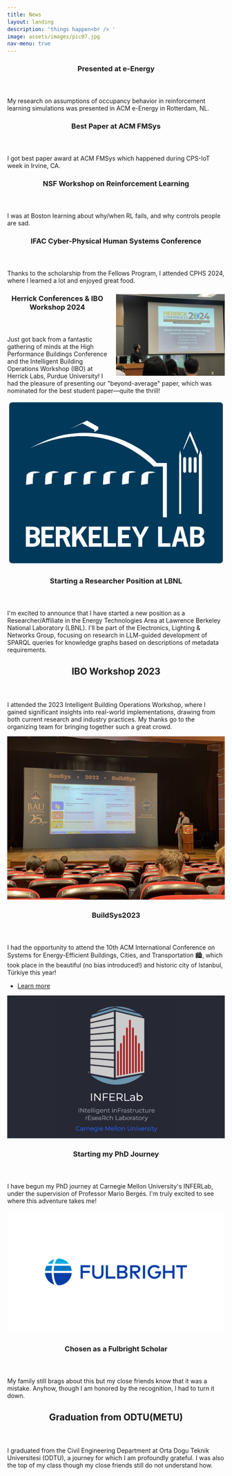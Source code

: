 ```yaml
---
title: News
layout: landing
description: 'things happen<br /> '
image: assets/images/pic07.jpg
nav-menu: true
---
```

<script>
function toggleExtendedContent(contentId) {
    var content = document.getElementById(contentId);
    content.style.display = content.style.display === 'none' ? 'block' : 'none';
}
</script>
<!-- Update -->
<section id="update" class="spotlights">
            <section>
            <a href="https://fmsys-org.github.io/2025/index.html" 
               style="width: 50%; float: right; margin-left: 20px;">
            </a>
            <div class="content">
                <div class="inner">
                    <header class="major">
                       <h3>Presented at e-Energy</h3>
                    </header>
                    <p>My research on assumptions of occupancy behavior in reinforcement learning simulations was presented in ACM e-Energy in Rotterdam, NL.</p>
                </div>
            </div>
        </section>
            <section>
            <a href="https://fmsys-org.github.io/2025/index.html" 
               style="width: 50%; float: right; margin-left: 20px;">
            </a>
            <div class="content">
                <div class="inner">
                    <header class="major">
                       <h3>Best Paper at ACM FMSys</h3>
                    </header>
                    <p>I got best paper award at ACM FMSys which happened during CPS-IoT week in Irvine, CA.</p>
                </div>
            </div>
        </section>
            <section>
            <a href="https://sites.harvard.edu/nsf-rl-workshop/" 
               style="width: 50%; float: right; margin-left: 20px;">
            </a>
            <div class="content">
                <div class="inner">
                    <header class="major">
                       <h3>NSF Workshop on Reinforcement Learning</h3>
                    </header>
                    <p>I was at Boston learning about why/when RL fails, and why controls people are sad.</p>
                </div>
            </div>
        </section>
        <section>
            <a href="https://www.cphs2024.org/" 
               style="width: 50%; float: right; margin-left: 20px;">
            </a>
            <div class="content">
                <div class="inner">
                    <header class="major">
                       <h3>IFAC Cyber-Physical Human Systems Conference</h3>
                    </header>
                    <p>Thanks to the scholarship from the Fellows Program, I attended CPHS 2024, where I learned a lot and enjoyed great food.</p>
                </div>
            </div>
        </section>
        <section>
        <a href="https://engineering.purdue.edu/Herrick/about/news/Conferences/2024/index_html" class="image" style="width: 50%; float: right; margin-left: 20px;">
            <img src="assets/images/herrick_presentation.JPG" alt="Presentation at Herrick Labs" data-position="center right">
        </a>
        <div class="content">
            <div class="inner">
                <header class="major">
                   <h3>Herrick Conferences & IBO Workshop 2024</h3>
                </header>
                <p>Just got back from a fantastic gathering of minds at the High Performance Buildings Conference and the Intelligent Building Operations Workshop (IBO) at Herrick Labs, Purdue University! I had the pleasure of presenting our "beyond-average" paper, which was nominated for the best student paper—quite the thrill!</p>
            </div>
        </div>
    </section> 
    <section>
        <a href="https://buildings.lbl.gov/electronics-lighting-networks" class="image">
            <img src="assets/images/lbnl_research.jpg" alt="Research at LBNL" data-position="top center">
        </a>
        <div class="content">
            <div class="inner">
                <header class="major">
                    <h3>Starting a Researcher Position at LBNL</h3>
                </header>
                <p>I'm excited to announce that I have started a new position as a Researcher/Affiliate in the Energy Technologies Area at Lawrence Berkeley National Laboratory (LBNL). I'll be part of the Electronics, Lighting & Networks Group, focusing on research in LLM-guided development of SPARQL queries for knowledge graphs based on descriptions of metadata requirements.</p>
            </div>
        </div>
    </section>
</section>

<!-- One -->
<section id="one">
    <div class="inner">
        <header class="major">
            <h2>IBO Workshop 2023</h2>
        </header>
        <p>I attended the 2023 Intelligent Building Operations Workshop, where I gained significant insights into real-world implementations, drawing from both current research and industry practices. My thanks go to the organizing team for bringing together such a great crowd.</p>
    </div>
</section>

<!-- Two -->
<section id="two" class="spotlights">
    <section>
        <a href="2-generic.html" class="image">
            <img src="assets/images/presentation.jpeg" alt="Image Description" data-position="center center">
        </a>
        <div class="content">
            <div class="inner">
                <header class="major">
                    <h3>BuildSys2023</h3>
                </header>
                <p>I had the opportunity to attend the 10th ACM International Conference on Systems for Energy-Efficient Buildings, Cities, and Transportation 🏙️, which took place in the beautiful (no bias introduced!) and historic city of Istanbul, Türkiye this year!</p>
                <ul class="actions">
                    <li><a href="#!" class="button" onclick="toggleExtendedContent('extendedContent1')">Learn more</a></li>
                </ul>
                <div id="extendedContent1" style="display:none;">
                    <p>I have also had a chance to attend two workshops: 🌐 IEA EBC Annex 81 'Data-Driven Smart Buildings' Workshop on Smart Building-to-Grid Services and Applications (B2G'23), and 🔗 International Workshop on Cyber-Physical-Social Infrastructure Systems (CPSIS'23).</p>
                    <p>Attending both the main conference and workshops was an electrifying ⚡ experience filled with innovative ideas and groundbreaking discussions! The best part? Getting to meet with experts who share a similar passion for decarbonization efforts. 🤝</p>
                    <p>Additionally, I had the opportunity to present our paper with Mario Bergès 'Unmasking the Thermal Behavior of Single-Zone Multi-Room Houses: An Empirical Study'. 📊🏠</p>
                    <p>Plus, I got to be the cultural ambassador and showcase a slice of my expertise about Türkiye to my fellow colleagues! 🇹🇷 They were surprised to see a city where it 'actually' rains cats and dogs outside! 🐈</p>
                </div>
            </div>
        </div>
    </section>
    <section>
        <a href="https://inferlab.org/#posts" class="image">
            <img src="assets/images/inferlab.png" alt="Image Description" data-position="top center">
        </a>
        <div class="content">
            <div class="inner">
                <header class="major">
                    <h3>Starting my PhD Journey</h3>
                </header>
                <p>I have begun my PhD journey at Carnegie Mellon University's INFERLab, under the supervision of Professor Mario Bergés. I'm truly excited to see where this adventure takes me!</p>
            </div>
        </div>
    </section>
    <section>
        <a href="https://us.fulbrightonline.org" class="image">
            <img src="assets/images/fulbright.png" alt="Image Description" data-position="25% 25%">
        </a>
        <div class="content">
            <div class="inner">
                <header class="major">
                    <h3>Chosen as a Fulbright Scholar</h3>
                </header>
                <p>My family still brags about this but my close friends know that it was a mistake. Anyhow, though I am honored by the recognition, I had to turn it down.</p>
            </div>
        </div>
    </section>
</section>

<!-- Three - Adjusted to mimic 'spotlights' layout -->
<section id="three" class="spotlights">
    <section>
        <div class="content">
            <div class="inner">
                <header class="major">
                    <h2>Graduation from ODTU(METU)</h2>
                </header>
                <p>I graduated from the Civil Engineering Department at Orta Dogu Teknik Universitesi (ODTU), a journey for which I am profoundly grateful. I was also the top of my class though my close friends still do not understand how.</p>
            </div>
        </div>
    </section>
</section>

